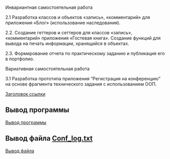 Инвариантная самостоятельная работа

2.1 Разработка классов и объектов «запись», «комментарий» для приложения «Блог» (использование наследования).

2.2. Создание геттеров и сеттеров для классов «запись», «комментарий» приложения «Гостевая книга». Создание функций для вывода на печать информации, хранящийся в объектах.

2.3. Формирование отчета по практическому заданию и публикация его в портфолио.


Вариативная самостоятельная работа

3.1 Разработка прототипа приложения “Регистрация на конференцию” на основе фрагмента технического задания с использованием ООП.

[Заголовок ссылки](https://github.com/python-advance/sem5-oop-Bolzuka/blob/master/3.1/3.1.py "Заголовок ссылки")

## Вывод программы
[Вывод программы](https://github.com/python-advance/sem5-oop-Bolzuka/blob/master/3.1/Снимок%20экрана%202018-11-20%20в%2012.09.48.png "Вывод программы")

## Вывод файла [Conf_log.txt](https://github.com/python-advance/sem5-oop-Bolzuka/blob/master/3.1/Conf_log.txt "Conf_log.txt")
[Вывод файла](https://github.com/python-advance/sem5-oop-Bolzuka/blob/master/3.1/Снимок%20экрана%202018-11-20%20в%2012.09.42.png "Вывод файла")

